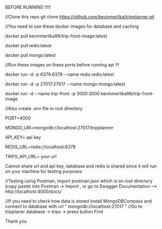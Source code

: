 BEFORE RUNNING !!!!!

//Clone this repo 
git clone https://github.com/kevinmerlika/tripplanner.git


//You need to use these docker images for database and caching

docker pull kevinmerlika98/trip-front-image:latest

docker pull redis:latest 

docker pull mongo:latest


//Run these images on these ports before running api !!! 

docker run -d -p 6379:6379 --name redis redis:latest

docker run -d -p 27017:27017 --name mongo mongo:latest

docker run -d --name trip-front -p 3000:3000 kevinmerlika98/trip-front-image



//Also create .env file in root directory 

PORT=4000

MONGO_URI=mongodb://localhost:27017/tripplanner

API_KEY= api key

REDIS_URL=redis://localhost:6379

TRIPS_API_URL= your url

Cannot share url and api key, database and redis is shared since it will run on your machine for testing purposes

//Testing using Postman, import postman.json which is on root directory (copy paste) into Postman -> Import , or go to Swagger Documentation  -->  http://localhost:4000/docs/  

//If you need to check how data is stored install MongoDBCompass  and connect to database with url " mongodb://localhost:27017 "
//Go to tripplaner database -> trips -> press button Find


Thank you
